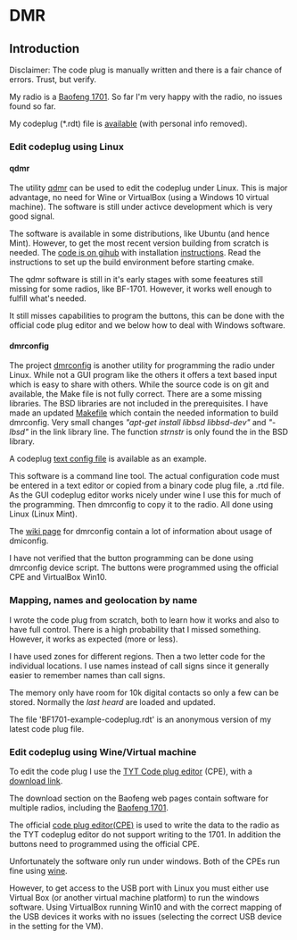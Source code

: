 # DMR

## Introduction

Disclaimer: The code plug is manually written and there is a fair chance of
errors. Trust, but verify. 

My radio is a [Baofeng 1701](https://www.baofengradio.com/).
So far I'm very happy with the radio, no issues found so far. 

My codeplug (*.rdt) file is 
[available](https://github.com/olewsaa/amateur-radio/blob/main/DMR/BF1701-example-codeplug.rdt) 
(with personal info removed). 

### Edit codeplug using Linux

#### qdmr
The utility [qdmr](https://dm3mat.darc.de/qdmr/) can be used to edit the 
codeplug under Linux. This is major advantage, no need for Wine or VirtualBox
(using a Windows 10 virtual machine). The software is still under activce
development which is very good signal. 

The software is available in some distributions,
like Ubuntu (and hence Mint). However, to get the most recent version
building from scratch is needed. The 
[code is on gihub](https://github.com/hmatuschek/qdmr) 
with installation [instructions](https://dm3mat.darc.de/qdmr/install.html).
Read the instructions to set up the build environment before starting cmake.

The qdmr software is still in it's early stages with some feeatures still 
missing for some radios, like BF-1701. However, it works well enough to
fulfill what's needed. 

It still misses capabilities to program the buttons, this can be done
with the official code plug editor and we below how to deal with Windows 
software.

#### dmrconfig 
The project [dmrconfig](https://github.com/OpenRTX/dmrconfig) is another
utility for programming the radio under Linux. While not a GUI program like
the others it offers a text based input which is easy to share with others. 
While the source code is on git and available, the Make file is not fully 
correct. There are a some missing libraries. The BSD libraries are not
included in the prerequisites. I have made an updated 
[Makefile](https://github.com/olewsaa/amateur-radio/blob/main/DMR/Makefile.dmrconfig) 
which contain the needed information to build dmrconfig.
Very small changes *"apt-get install libbsd libbsd-dev"* and 
*"-lbsd"* in the link library line. The function *strnstr* is only found the in
the BSD library. 

A codeplug 
[text config file](https://github.com/olewsaa/amateur-radio/blob/main/DMR/device.BF1701.conf) 
is available as an example. 

This software is a command line tool. The actual configuration code must
be entered in a text editor or copied from a binary code plug file, a .rtd file.
As the GUI codeplug editor works nicely under wine I use this for much of
the programming. Then dmrconfig to copy it to the radio. All done using 
Linux (Linux Mint). 

The [wiki page](https://github.com/OpenRTX/dmrconfig/wiki) 
for dmrconfig contain a lot of information about usage 
of dmiconfig. 

I have not verified that the button programming can be done using dmrconfig 
device script. The buttons were programmed using the official CPE and VirtualBox Win10.

### Mapping, names and geolocation by name

I wrote the code plug from scratch, both to learn how it works
and also to have full control. There is a high probability that I
missed something. However, it works as expected (more or less).

I have used zones for different regions. Then a two letter code for the
individual locations. I use names instead of call signs since it 
generally easier to remember names than call signs. 

The memory only have room for 10k digital contacts so only a few 
can be stored. Normally the *last heard* are loaded and updated.

The file 'BF1701-example-codeplug.rdt' is an anonymous version of
my latest code plug file. 



### Edit codeplug using Wine/Virtual machine

To edit the code plug I use the 
[TYT Code plug editor](https://www.miklor.com/DMR/DMR-380-CPEditor.php) (CPE),
with a [download link](https://www.miklor.com/DMR/software/DMR_CPE.1.1.21.zip).


The download section on the Baofeng web pages contain software for multiple 
radios, including the 
[Baofeng 1701](https://www.baofengradio.com/pages/download).

The official [code plug editor(CPE)](https://baofeng.s3.amazonaws.com/Baofeng_DM-1701_CPS_1.05.zip)
is used to write the data to the radio as the TYT codeplug editor do
not support writing to the 1701. In addition the buttons need to
programmed using the official CPE. 

Unfortunately the software only run under windows. 
Both of the CPEs run fine using [wine](https://www.winehq.org/).

However, to get access to the USB port with Linux you must
either use Virtual Box (or another virtual machine platform) to run
the windows software. Using VirtualBox running Win10 and with the
correct mapping  of the USB 
devices it works with no issues (selecting the correct USB device in the setting for the VM). 


